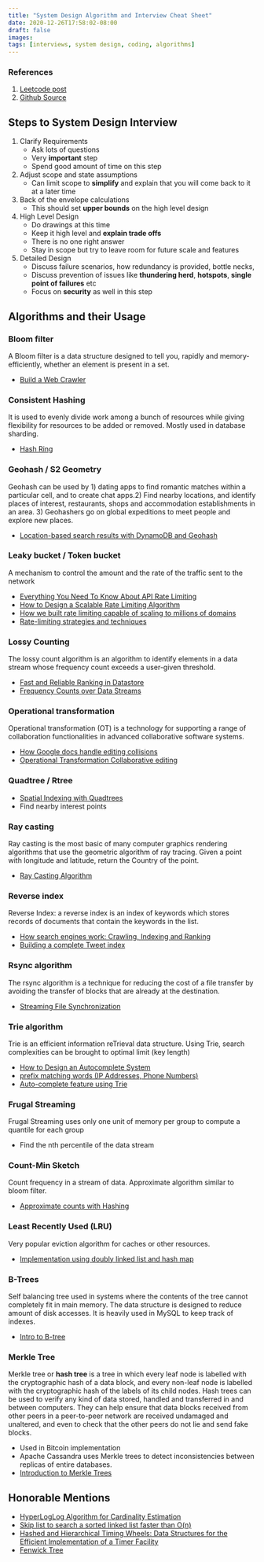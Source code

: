 ```yaml
---
title: "System Design Algorithm and Interview Cheat Sheet"
date: 2020-12-26T17:58:02-08:00
draft: false
images:
tags: [interviews, system design, coding, algorithms]
---
```


### References
1. [Leetcode post](https://leetcode.com/discuss/interview-question/system-design/547669/algorithm-you-should-know-before-system-design/526120)
2. [Github Source](https://github.com/resumejob/system-design-algorithms)

## Steps to System Design Interview 
1. Clarify Requirements
   * Ask lots of questions
   * Very **important** step
   * Spend good amount of time on this step
2. Adjust scope and state assumptions
   * Can limit scope to **simplify** and explain that you will come back to it at a later time
3. Back of the envelope calculations
   * This should set **upper bounds** on the high level design
4. High Level Design
   * Do drawings at this time
   * Keep it high level and **explain trade offs**
   * There is no one right answer
   * Stay in scope but try to leave room for future scale and features
5. Detailed Design
   * Discuss failure scenarios, how redundancy is provided, bottle necks, 
   * Discuss prevention of issues like **thundering herd**, **hotspots**, **single point of failures** etc
   * Focus on **security** as well in this step

## Algorithms and their Usage 

### Bloom filter
A Bloom filter is a data structure designed to tell you, rapidly and memory-efficiently, whether an element is present in a set.

- [Build a Web Crawler](http://blog.gainlo.co/index.php/2016/06/29/build-web-crawler/)

### Consistent Hashing
It is used to evenly divide work among a bunch of resources while giving flexibility for resources to be added or removed. Mostly used in database sharding.

- [Hash Ring](https://www.acodersjourney.com/system-design-interview-consistent-hashing/)

### Geohash / S2 Geometry
Geohash can be used by 1) dating apps to find romantic matches within a particular cell, and to create chat apps.2) Find nearby locations, and identify places of interest, restaurants, shops and accommodation establishments in an area. 3) Geohashers go on global expeditions to meet people and explore new places.

- [Location-based search results with DynamoDB and Geohash](https://read.acloud.guru/location-based-search-results-with-dynamodb-and-geohash-267727e5d54f)

### Leaky bucket / Token bucket
A mechanism to control the amount and the rate of the traffic sent to the network

- [Everything You Need To Know About API Rate Limiting](https://nordicapis.com/everything-you-need-to-know-about-api-rate-limiting/)
- [How to Design a Scalable Rate Limiting Algorithm](https://konghq.com/blog/how-to-design-a-scalable-rate-limiting-algorithm/)
- [How we built rate limiting capable of scaling to millions of domains](https://blog.cloudflare.com/counting-things-a-lot-of-different-things/)
- [Rate-limiting strategies and techniques](https://cloud.google.com/solutions/rate-limiting-strategies-techniques)

### Lossy Counting
The lossy count algorithm is an algorithm to identify elements in a data stream whose frequency count exceeds a user-given threshold.

- [Fast and Reliable Ranking in Datastore](https://cloud.google.com/datastore/docs/articles/fast-and-reliable-ranking-in-datastore)
- [Frequency Counts over Data Streams](https://www.cse.ust.hk/vldb2002/VLDB2002-proceedings/slides/S10P03slides.pdf)

### Operational transformation
Operational transformation (OT) is a technology for supporting a range of collaboration functionalities in advanced collaborative software systems.

- [How Google docs handle editing collisions](https://stackoverflow.com/a/36366174)
- [Operational Transformation Collaborative editing](https://en.wikipedia.org/wiki/Operational_transformation)

### Quadtree / Rtree
- [Spatial Indexing with Quadtrees](https://medium.com/@waleoyediran/spatial-indexing-with-quadtrees-b998ae49336)
- Find nearby interest points

### Ray casting
Ray casting is the most basic of many computer graphics rendering algorithms that use the geometric algorithm of ray tracing. Given a point with longitude and latitude, return the Country of the point.

- [Ray Casting Algorithm](http://philliplemons.com/posts/ray-casting-algorithm)

### Reverse index
Reverse Index: a reverse index is an index of keywords which stores records of documents that contain the keywords in the list.

- [How search engines work: Crawling, Indexing and Ranking](https://moz.com/beginners-guide-to-seo/how-search-engines-operate)
- [Building a complete Tweet index](https://blog.twitter.com/engineering/en_us/a/2014/building-a-complete-tweet-index.html)

### Rsync algorithm
The rsync algorithm is a technique for reducing the cost of a file transfer by avoiding the transfer of blocks that are already at the destination.

- [Streaming File Synchronization](https://dropbox.tech/infrastructure/streaming-file-synchronization)

### Trie algorithm
Trie is an efficient information reTrieval data structure. Using Trie, search complexities can be brought to optimal limit (key length)

- [How to Design an Autocomplete System](https://dzone.com/articles/how-to-design-a-autocomplete-system)
- [prefix matching words (IP Addresses, Phone Numbers)](https://www.geeksforgeeks.org/longest-common-prefix-using-trie/)
- [Auto-complete feature using Trie](https://www.geeksforgeeks.org/auto-complete-feature-using-trie/)

### Frugal Streaming
Frugal Streaming uses only one unit of memory per group to compute a quantile for each group

- Find the nth percentile of the data stream

### Count-Min Sketch
Count frequency in a stream of data. Approximate algorithm similar to bloom filter.

- [Approximate counts with Hashing](https://florian.github.io/count-min-sketch/)

### Least Recently Used (LRU)
Very popular eviction algorithm for caches or other resources.

- [Implementation using doubly linked list and hash map](https://www.geeksforgeeks.org/lru-cache-implementation/)

### B-Trees
Self balancing tree used in systems where the contents of the tree cannot completely fit in main memory. The data structure is designed to reduce amount of disk accesses. It is heavily used in MySQL to keep track of indexes.

- [Intro to B-tree](https://www.geeksforgeeks.org/introduction-of-b-tree-2/)

### Merkle Tree
Merkle tree or **hash tree** is a tree in which every leaf node is labelled with the cryptographic hash of a data block, and every non-leaf node is labelled with the cryptographic hash of the labels of its child nodes.  Hash trees can be used to verify any kind of data stored, handled and transferred in and between computers. They can help ensure that data blocks received from other peers in a peer-to-peer network are received undamaged and unaltered, and even to check that the other peers do not lie and send fake blocks.

- Used in Bitcoin implementation
- Apache Cassandra uses Merkle trees to detect inconsistencies between replicas of entire databases.
- [Introduction to Merkle Trees](https://www.geeksforgeeks.org/introduction-to-merkle-tree/)

## Honorable Mentions
- [HyperLogLog Algorithm for Cardinality Estimation](https://florian.github.io/count-min-sketch/)
- [Skip list to search a sorted linked list faster than O(n)](https://www.geeksforgeeks.org/skip-list/)
- [Hashed and Hierarchical Timing Wheels: Data Structures for the Efficient Implementation of a Timer Facility](https://blog.acolyer.org/2015/11/23/hashed-and-hierarchical-timing-wheels/)
- [Fenwick Tree](https://www.geeksforgeeks.org/binary-indexed-tree-or-fenwick-tree-2/)

